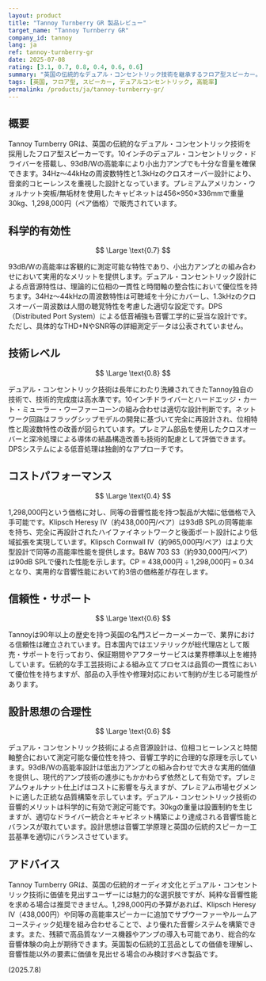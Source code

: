 ```yaml
---
layout: product
title: "Tannoy Turnberry GR 製品レビュー"
target_name: "Tannoy Turnberry GR"
company_id: tannoy
lang: ja
ref: tannoy-turnberry-gr
date: 2025-07-08
rating: [3.1, 0.7, 0.8, 0.4, 0.6, 0.6]
summary: "英国の伝統的なデュアル・コンセントリック技術を継承するフロア型スピーカー。93dB/Wの高能率と1.3kHzクロスオーバーによる音楽的コヒーレンスを特徴とするが、1,298,000円という価格は同等性能を1/4以下の価格で提供する製品が存在する市場において、コストパフォーマンス面で大きな課題を抱えている。"
tags: [英国, フロア型, スピーカー, デュアルコンセントリック, 高能率]
permalink: /products/ja/tannoy-turnberry-gr/
---
```


## 概要

Tannoy Turnberry GRは、英国の伝統的なデュアル・コンセントリック技術を採用したフロア型スピーカーです。10インチのデュアル・コンセントリック・ドライバーを搭載し、93dB/Wの高能率により小出力アンプでも十分な音量を確保できます。34Hz～44kHzの周波数特性と1.3kHzのクロスオーバー設計により、音楽的コヒーレンスを重視した設計となっています。プレミアムアメリカン・ウォルナット突板/無垢材を使用したキャビネットは456×950×336mmで重量30kg、1,298,000円（ペア価格）で販売されています。

## 科学的有効性

$$ \Large \text{0.7} $$

93dB/Wの高能率は客観的に測定可能な特性であり、小出力アンプとの組み合わせにおいて実用的なメリットを提供します。デュアル・コンセントリック設計による点音源特性は、理論的に位相の一貫性と時間軸の整合性において優位性を持ちます。34Hz～44kHzの周波数特性は可聴域を十分にカバーし、1.3kHzのクロスオーバー周波数は人間の聴覚特性を考慮した適切な設定です。DPS（Distributed Port System）による低音補強も音響工学的に妥当な設計です。ただし、具体的なTHD+NやSNR等の詳細測定データは公表されていません。

## 技術レベル

$$ \Large \text{0.8} $$

デュアル・コンセントリック技術は長年にわたり洗練されてきたTannoy独自の技術で、技術的完成度は高水準です。10インチドライバーとハードエッジ・カート・ミューラー・ウーファーコーンの組み合わせは適切な設計判断です。ネットワーク回路はフラッグシップモデルの開発に基づいて完全に再設計され、位相特性と周波数特性の改善が図られています。プレミアム部品を使用したクロスオーバーと深冷処理による導体の結晶構造改善も技術的配慮として評価できます。DPSシステムによる低音処理は独創的なアプローチです。

## コストパフォーマンス

$$ \Large \text{0.4} $$

1,298,000円という価格に対し、同等の音響性能を持つ製品が大幅に低価格で入手可能です。Klipsch Heresy IV（約438,000円/ペア）は93dB SPLの同等能率を持ち、完全に再設計されたハイファイネットワークと後面ポート設計により低域拡張を実現しています。Klipsch Cornwall IV（約965,000円/ペア）はより大型設計で同等の高能率性能を提供します。B&W 703 S3（約930,000円/ペア）は90dB SPLで優れた性能を示します。CP = 438,000円 ÷ 1,298,000円 = 0.34となり、実用的な音響性能において約3倍の価格差が存在します。

## 信頼性・サポート

$$ \Large \text{0.6} $$

Tannoyは90年以上の歴史を持つ英国の名門スピーカーメーカーで、業界における信頼性は確立されています。日本国内ではエソテリックが総代理店として販売・サポートを行っており、保証期間やアフターサービスは業界標準以上を維持しています。伝統的な手工芸技術による組み立てプロセスは品質の一貫性において優位性を持ちますが、部品の入手性や修理対応において制約が生じる可能性があります。

## 設計思想の合理性

$$ \Large \text{0.6} $$

デュアル・コンセントリック技術による点音源設計は、位相コヒーレンスと時間軸整合において測定可能な優位性を持つ、音響工学的に合理的な原理を示しています。93dB/Wの高能率設計は低出力アンプとの組み合わせで大きな実用的価値を提供し、現代的アンプ技術の進歩にもかかわらず依然として有効です。プレミアムウォルナット仕上げはコストに影響を与えますが、プレミアム市場セグメントに適した正統な品質構築を示しています。デュアル・コンセントリック技術の音響的メリットは科学的に有効で測定可能です。30kgの重量は設置制約を生じますが、適切なドライバー統合とキャビネット構築により達成される音響性能とバランスが取れています。設計思想は音響工学原理と英国の伝統的スピーカー工芸基準を適切にバランスさせています。

## アドバイス

Tannoy Turnberry GRは、英国の伝統的オーディオ文化とデュアル・コンセントリック技術に価値を見出すユーザーには魅力的な選択肢ですが、純粋な音響性能を求める場合は推奨できません。1,298,000円の予算があれば、Klipsch Heresy IV（438,000円）や同等の高能率スピーカーに追加でサブウーファーやルームアコースティック処理を組み合わせることで、より優れた音響システムを構築できます。また、残額で高品質なソース機器やアンプの導入も可能であり、総合的な音響体験の向上が期待できます。英国製の伝統的工芸品としての価値を理解し、音響性能以外の要素に価値を見出せる場合のみ検討すべき製品です。

(2025.7.8)